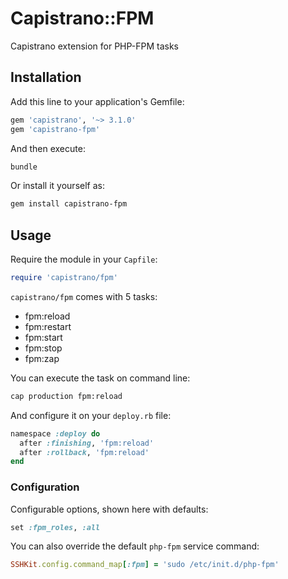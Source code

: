 # Capistrano::FPM

Capistrano extension for PHP-FPM tasks

## Installation

Add this line to your application's Gemfile:

```ruby
gem 'capistrano', '~> 3.1.0'
gem 'capistrano-fpm'
```

And then execute:

```bash
bundle
```

Or install it yourself as:

```bash
gem install capistrano-fpm
```

## Usage

Require the module in your `Capfile`:

```ruby
require 'capistrano/fpm'
```

`capistrano/fpm` comes with 5 tasks:

* fpm:reload
* fpm:restart
* fpm:start
* fpm:stop
* fpm:zap

You can execute the task on command line:

```bash
cap production fpm:reload
```

And configure it on your `deploy.rb` file:

```ruby
namespace :deploy do
  after :finishing, 'fpm:reload'
  after :rollback, 'fpm:reload'
end
```

### Configuration

Configurable options, shown here with defaults:

```ruby
set :fpm_roles, :all
```

You can also override the default `php-fpm` service command:
 
```ruby
SSHKit.config.command_map[:fpm] = 'sudo /etc/init.d/php-fpm'
```
